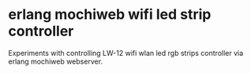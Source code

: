 erlang mochiweb wifi led strip controller
=========================================

Experiments with controlling LW-12 wifi wlan led rgb strips controller via erlang mochiweb webserver.

